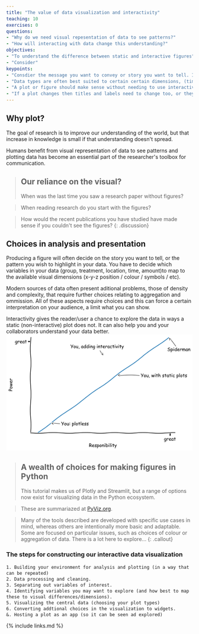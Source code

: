 ```yaml
---
title: "The value of data visualization and interactivity"
teaching: 10
exercises: 0
questions:
- "Why do we need visual repesentation of data to see patterns?"
- "How will interacting with data change this understanding?"
objectives:
- "To understand the difference between static and interactive figures"
- "Consider"
keypoints:
- "Consdier the message you want to convey or story you want to tell. Is it clearer with interactivity?"
- "Data types are often best suited to certain certain dimensions, (timeseries as a continuous x-axis, rather than coloured groups)"
- "A plot or figure should make sense without needing to use interactivity"
- "If a plot changes then titles and labels need to change too, or they will be inaccurate or misleading"
---
```


## Why plot?
The goal of research is to improve our understanding of the world, but that increase in knowledge is small if that understanding doesn't spread.  

Humans benefit from visual representation of data to see patterns and plotting data has become an essential part of the researcher's toolbox for communication.

> ## Our reliance on the visual?
> When was the last time you saw a research paper without figures?

> When reading research do you start with the figures?

> How would the recent publications you have studied have made sense if you couldn't see the figures?
{: .discussion}

## Choices in analysis and presentation
Producing a figure will often decide on the story you want to tell, or the pattern you wish to highlight in your data. You have to decide which variables in your data (group, treatment, location, time, amount)to map to the available visual dimensions (x-y-z position / colour / symbols / etc).

Modern sources of data often present aditional problems, those of density and complexity, that require further choices relating to aggregation and ommission. All of these aspects require choices and this can force a certain interpretation on your audience, a limit what you can show.

Interactivity gives the reader/user a chance to explore the data in ways a static (non-interactive) plot does not.  It can also help you and your collaborators understand your data better.
![Plotting can be used to enlighten, interactivity can allow exploration](../fig/plotting_power.png)

> ## A wealth of choices for making figures in Python
> This tutorial makes us of Plotly and Streamlit, but a range of options now exist for visualizing data in the Python ecosystem.  

> These are summariazed at [PyViz.org](https://pyviz.org/tools.html).

> Many of the tools described are developed with specific use cases in mind, whereas others are intentionally more basic and adaptable. Some are focused on particular issues, such as choices of colour or aggregation of data. There is a lot here to explore...
{: .callout}

### The steps for constructing our interactive data visualization

    1. Building your environment for analysis and plotting (in a way that can be repeated)
    2. Data processing and cleaning. 
    3. Separating out variables of interest.
    4. Identifying variables you may want to explore (and how best to map these to visual differences/dimensions).
    5. Visualizing the central data (choosing your plot types)
    6. Converting addtional choices in the visualization to widgets.
    &. Hosting a plot as an app (so it can be seen ad explored)

{% include links.md %}
